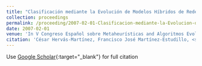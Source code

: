 ```yaml
---
title: "Clasificación mediante la Evolución de Modelos Híbridos de Redes Neuronales"
collection: proceedings
permalink: /proceeding/2007-02-01-Clasificacion-mediante-la-Evolucion-de-Modelos-Hibridos-de-Redes-Neuronales
date: 2007-02-01
venue: 'In V Congreso Español sobre Metaheurísticas and Algoritmos Evolutivos y Bioinspirados (MAEB07)'
citation: 'César Hervás-Martínez, Francisco José Martínez-Estudillo, <strong>Pedro Antonio Gutiérrez</strong>, Juan Carlos Fernández, Antonio Tallón-Ballesteros, &quot;Clasificación mediante la Evolución de Modelos Híbridos de Redes Neuronales.&quot; In V Congreso Español sobre Metaheurísticas and Algoritmos Evolutivos y Bioinspirados (MAEB07), 2007, Puerto de la Cruz, España, pp.77--84.'
---
```

Use [Google Scholar](https://scholar.google.com/scholar?q=Clasificacion+mediante+la+Evolucion+de+Modelos+Hibridos+de+Redes+Neuronales){:target="_blank"} for full citation